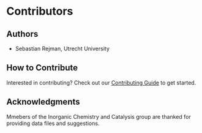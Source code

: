 # Contributors

## Authors

- Sebastian Rejman, Utrecht University
## How to Contribute

Interested in contributing? Check out our [Contributing Guide](../development/contributing.md) to get started.

## Acknowledgments

Mmebers of the Inorganic Chemistry and Catalysis group are thanked for providing data files and suggestions.
